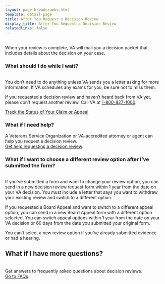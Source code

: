 ```yaml
---
layout: page-breadcrumbs.html
template: detail-page
title: After You Request a Decision Review
display_title: After You Request a Decision Review
relatedlinks: false
---
```

<br>
<div itemprop="description" class="va-introtext">
When your review is complete, VA will mail you a decision packet that includes details about the decision on your case.

</div>

### What should I do while I wait?
<br>
You don’t need to do anything unless VA sends you a letter asking for more information. If VA schedules any exams for you, be sure not to miss them.

If you requested a decision review and haven’t heard back from VA yet, please don’t request another review. Call VA at <a href="tel:+1phonenumber">1-800-827-1000</a>.

<a href="https://www.va.gov/claim-or-appeal-status/" class="usa-button-primary">Track the Status of Your Claim or Appeal</a>

### What if I need help?
A Veterans Service Organization or VA-accredited attorney or agent can help you request a decision review. 
<br>
[Get help requesting a decision review](/decision-reviews/get-help-with-review-request/).

### What if I want to choose a different review option after I’ve submitted the form?

<br>
If you’ve submitted a form and want to change your review option, you can send in a new decision review request form within 1 year from the date on your VA decision. You must include a letter that says you want to withdraw your existing review and switch to a different option. 

If you requested a Board Appeal and want to switch to a different appeal option, you can send in a new Board Appeal form with a different option selected. You can switch appeal options within 1 year from the date on your VA decision or 60 days from the date you submitted your original form.

You can’t select a new review option if you’ve already submitted evidence or had a hearing.

## What if I have more questions?
<br>
Get answers to frequently asked questions about decision reviews.
<br>
<a href="/decision-reviews/faq/">Go to FAQs</a>.
